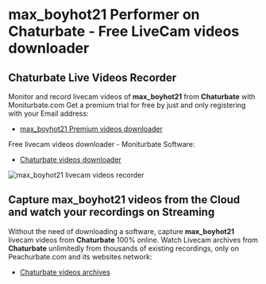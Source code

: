 # max_boyhot21 Performer on Chaturbate - Free LiveCam videos downloader

## Chaturbate Live Videos Recorder

Monitor and record livecam videos of **max_boyhot21** from **Chaturbate** with Moniturbate.com
Get a premium trial for free by just and only registering with your Email address:
* [max_boyhot21 Premium videos downloader](https://moniturbate.com/request-demo-licence-key.html)

Free livecam videos downloader - Moniturbate Software:
* [Chaturbate videos downloader](https://moniturbate.com/moniturbate-download-software.html)

![max_boyhot21 livecam videos recorder](https://peachurnet.com/templates/moniturbate-software.png)


## Capture max_boyhot21 videos from the Cloud and watch your recordings on Streaming

Without the need of downloading a software, capture **max_boyhot21** livecam videos from **Chaturbate** 100% online.
Watch Livecam archives from **Chaturbate** unlimitedly from thousands of existing recordings, only on Peachurbate.com and its websites network:
* [Chaturbate videos archives](https://peachurnet.com/)